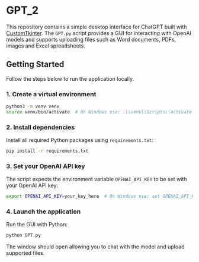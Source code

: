 # GPT_2

This repository contains a simple desktop interface for ChatGPT built with [CustomTkinter](https://github.com/TomSchimansky/CustomTkinter). The `GPT.py` script provides a GUI for interacting with OpenAI models and supports uploading files such as Word documents, PDFs, images and Excel spreadsheets.

## Getting Started

Follow the steps below to run the application locally.

### 1. Create a virtual environment

```bash
python3 -m venv venv
source venv/bin/activate  # On Windows use: .\\venv\\Scripts\\activate
```

### 2. Install dependencies

Install all required Python packages using `requirements.txt`:

```bash
pip install -r requirements.txt
```

### 3. Set your OpenAI API key

The script expects the environment variable `OPENAI_API_KEY` to be set with your OpenAI API key:

```bash
export OPENAI_API_KEY=your_key_here  # On Windows use: set OPENAI_API_KEY=your_key_here
```

### 4. Launch the application

Run the GUI with Python:

```bash
python GPT.py
```

The window should open allowing you to chat with the model and upload supported files.
